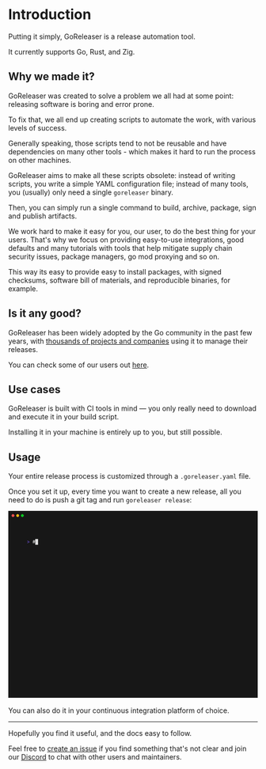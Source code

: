 # Introduction

Putting it simply, GoReleaser is a release automation tool.

It currently supports Go, Rust, and Zig.

## Why we made it?

GoReleaser was created to solve a problem we all had at some point: releasing
software is boring and error prone.

To fix that, we all end up creating scripts to automate the work, with various
levels of success.

Generally speaking, those scripts tend to not be reusable and have dependencies
on many other tools - which makes it hard to run the process on other machines.

GoReleaser aims to make all these scripts obsolete: instead of writing scripts,
you write a simple YAML configuration file; instead of many tools, you (usually)
only need a single `goreleaser` binary.

Then, you can simply run a single command to build, archive, package, sign and
publish artifacts.

We work hard to make it easy for you, our user, to do the best thing for your
users.
That's why we focus on providing easy-to-use integrations, good defaults and
many tutorials with tools that help mitigate supply chain security issues,
package managers, go mod proxying and so on.

This way its easy to provide easy to install packages, with signed checksums,
software bill of materials, and reproducible binaries, for example.

## Is it any good?

GoReleaser has been widely adopted by the Go community in the past few years,
with
[thousands of projects and companies](https://github.com/search?q=path%3A.goreleaser.yml+OR+path%3A.goreleaser.yaml+&type=code)
using it to manage their releases.

You can check some of our users out [here](users.md).

## Use cases

GoReleaser is built with CI tools in mind — you only really need to download and
execute it in your build script.

Installing it in your machine is entirely up to you, but still possible.

## Usage

Your entire release process is customized through a `.goreleaser.yaml` file.

Once you set it up, every time you want to create a new release, all you need to
do is push a git tag and run `goreleaser release`:

![goreleaser example gif](https://raw.githubusercontent.com/goreleaser/example-simple/main/goreleaser.gif)

You can also do it in your continuous integration platform of choice.

---

Hopefully you find it useful, and the docs easy to follow.

Feel free to [create an issue][iss] if you find something that's not clear and
join our [Discord][dis] to chat with other users and maintainers.

[iss]: https://github.com/goreleaser/goreleaser/issues
[dis]: https://discord.gg/RGEBtg8vQ6
